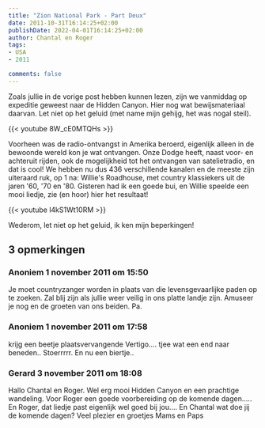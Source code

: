 ```yaml
---
title: "Zion National Park - Part Deux"
date: 2011-10-31T16:14:25+02:00
publishDate: 2022-04-01T16:14:25+02:00
author: Chantal en Roger
tags:
- USA
- 2011

comments: false
---
```


Zoals jullie in de vorige post hebben kunnen lezen, zijn we vanmiddag op expeditie geweest naar de Hidden Canyon. Hier nog wat bewijsmateriaal daarvan. Let niet op het geluid (met name mijn gehijg, het was nogal steil).

{{< youtube 8W_cE0MTQHs >}}

Voorheen was de radio-ontvangst in Amerika beroerd, eigenlijk alleen in de bewoonde wereld kon je wat ontvangen. Onze Dodge heeft, naast voor- en achteruit rijden, ook de mogelijkheid tot het ontvangen van satelietradio, en dat is cool! We hebben nu dus 436 verschillende kanalen en de meeste zijn uiteraard ruk, op 1 na: Willie's Roadhouse, met country klassiekers uit de jaren '60, '70 en '80. Gisteren had ik een goede bui, en Willie speelde een mooi liedje, zie (en hoor) hier het resultaat!

{{< youtube l4kS1Wt10RM >}}

Wederom, let niet op het geluid, ik ken mijn beperkingen!

## 3 opmerkingen

### Anoniem 1 november 2011 om 15:50

Je moet countryzanger worden in plaats van die levensgevaarlijke paden op te zoeken. Zal blij zijn als jullie weer veilig in ons platte landje zijn. Amuseer je nog en de groeten van ons beiden. Pa.

### Anoniem 1 november 2011 om 17:58

krijg een beetje plaatsvervangende Vertigo.... tjee wat een end naar beneden..
Stoerrrrr.
En nu een biertje..

### Gerard 3 november 2011 om 18:08

Hallo Chantal en Roger.
Wel erg mooi Hidden Canyon en een prachtige wandeling. Voor Roger een goede voorbereiding op de komende dagen.....
En Roger, dat liedje past eigenlijk wel goed bij jou....
En Chantal wat doe jij de komende dagen?
Veel plezier en groetjes
Mams en Paps
